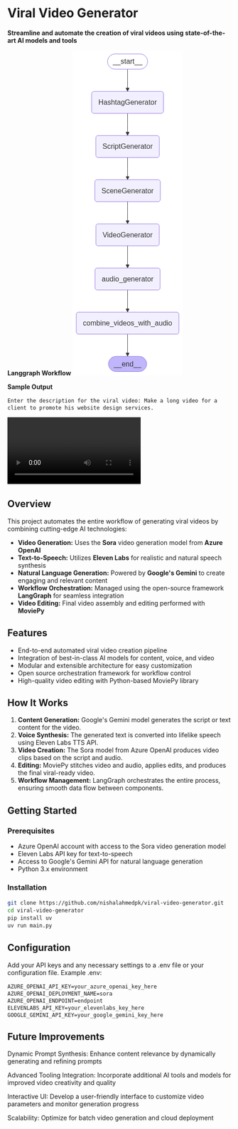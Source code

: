# Viral Video Generator

**Streamline and automate the creation of viral videos using state-of-the-art AI models and tools**

**Langgraph Workflow**
![Workflow Diagram](langgraph.png)

**Sample Output**
```
Enter the description for the viral video: Make a long video for a client to promote his website design services.
```
<video controls src="final_video_with_audio.mp4" title="Final Generated Video"></video>

## Overview

This project automates the entire workflow of generating viral videos by combining cutting-edge AI technologies:

- **Video Generation:** Uses the **Sora** video generation model from **Azure OpenAI**  
- **Text-to-Speech:** Utilizes **Eleven Labs** for realistic and natural speech synthesis  
- **Natural Language Generation:** Powered by **Google's Gemini** to create engaging and relevant content  
- **Workflow Orchestration:** Managed using the open-source framework **LangGraph** for seamless integration  
- **Video Editing:** Final video assembly and editing performed with **MoviePy**



## Features

- End-to-end automated viral video creation pipeline  
- Integration of best-in-class AI models for content, voice, and video  
- Modular and extensible architecture for easy customization  
- Open source orchestration framework for workflow control  
- High-quality video editing with Python-based MoviePy library


## How It Works

1. **Content Generation:** Google's Gemini model generates the script or text content for the video.  
2. **Voice Synthesis:** The generated text is converted into lifelike speech using Eleven Labs TTS API.  
3. **Video Creation:** The Sora model from Azure OpenAI produces video clips based on the script and audio.  
4. **Editing:** MoviePy stitches video and audio, applies edits, and produces the final viral-ready video.  
5. **Workflow Management:** LangGraph orchestrates the entire process, ensuring smooth data flow between components.



## Getting Started

### Prerequisites

- Azure OpenAI account with access to the Sora video generation model  
- Eleven Labs API key for text-to-speech  
- Access to Google's Gemini API for natural language generation  
- Python 3.x environment  

### Installation

```bash
git clone https://github.com/nishalahmedpk/viral-video-generator.git
cd viral-video-generator
pip install uv
uv run main.py
```

## Configuration
Add your API keys and any necessary settings to a .env file or your configuration file. Example .env:

```
AZURE_OPENAI_API_KEY=your_azure_openai_key_here
AZURE_OPENAI_DEPLOYMENT_NAME=sora
AZURE_OPENAI_ENDPOINT=endpoint
ELEVENLABS_API_KEY=your_elevenlabs_key_here
GOOGLE_GEMINI_API_KEY=your_google_gemini_key_here
```

## Future Improvements

Dynamic Prompt Synthesis: Enhance content relevance by dynamically generating and refining prompts

Advanced Tooling Integration: Incorporate additional AI tools and models for improved video creativity and quality

Interactive UI: Develop a user-friendly interface to customize video parameters and monitor generation progress

Scalability: Optimize for batch video generation and cloud deployment

